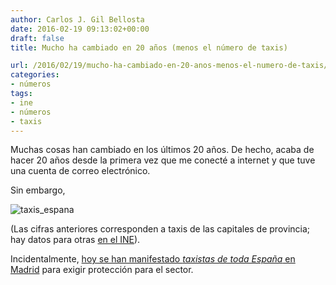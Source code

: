 ```yaml
---
author: Carlos J. Gil Bellosta
date: 2016-02-19 09:13:02+00:00
draft: false
title: Mucho ha cambiado en 20 años (menos el número de taxis)

url: /2016/02/19/mucho-ha-cambiado-en-20-anos-menos-el-numero-de-taxis/
categories:
- números
tags:
- ine
- números
- taxis
---
```


Muchas cosas han cambiado en los últimos 20 años. De hecho, acaba de hacer 20 años desde la primera vez que me conecté a internet y que tuve una cuenta de correo electrónico.

Sin embargo,

![taxis_espana](/wp-uploads/2016/02/taxis_espana.png)


(Las cifras anteriores corresponden a taxis de las capitales de provincia; hay datos para otras [en el INE](http://www.ine.es/jaxi/tabla.do?path=/t10/p109/l0/&file=00001.px&type=pcaxis&L=0)).

Incidentalmente, [hoy se han manifestado _taxistas de toda España_ en Madrid](http://economia.elpais.com/economia/2016/02/17/actualidad/1455729584_692168.html) para exigir protección para el sector.



